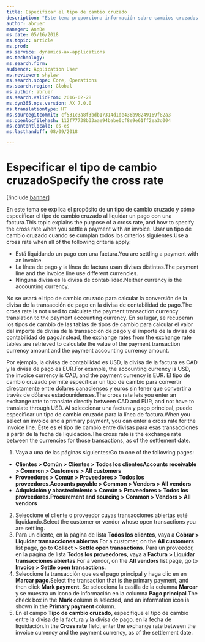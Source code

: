 ```yaml
---
title: Especificar el tipo de cambio cruzado
description: "Este tema proporciona información sobre cambios cruzados en Microsoft Dynamics 365 for Finance and Operations."
author: abruer
manager: AnnBe
ms.date: 05/16/2018
ms.topic: article
ms.prod: 
ms.service: dynamics-ax-applications
ms.technology: 
ms.search.form: 
audience: Application User
ms.reviewer: shylaw
ms.search.scope: Core, Operations
ms.search.region: Global
ms.author: abruer
ms.search.validFrom: 2016-02-28
ms.dyn365.ops.version: AX 7.0.0
ms.translationtype: HT
ms.sourcegitcommit: cf531c3a8f3bdb17314d1de436b98249169f82a3
ms.openlocfilehash: 112f77738b33aae94babe0cf8e9e61ff2ea3d004
ms.contentlocale: es-es
ms.lasthandoff: 08/09/2018

---
```


# <a name="specify-the-cross-rate"></a><span data-ttu-id="fc648-103">Especificar el tipo de cambio cruzado</span><span class="sxs-lookup"><span data-stu-id="fc648-103">Specify the cross rate</span></span>

[!include [banner](../includes/banner.md)]

<span data-ttu-id="fc648-104">En este tema se explica el propósito de un tipo de cambio cruzado y cómo especificar el tipo de cambio cruzado al liquidar un pago con una factura.</span><span class="sxs-lookup"><span data-stu-id="fc648-104">This topic explains the purpose of a cross rate, and how to specify the cross rate when you settle a payment with an invoice.</span></span> <span data-ttu-id="fc648-105">Usar un tipo de cambio cruzado cuando se cumplan todos los criterios siguientes:</span><span class="sxs-lookup"><span data-stu-id="fc648-105">Use a cross rate when all of the following criteria apply:</span></span> 
-   <span data-ttu-id="fc648-106">Está liquidando un pago con una factura.</span><span class="sxs-lookup"><span data-stu-id="fc648-106">You are settling a payment with an invoice.</span></span> 
-   <span data-ttu-id="fc648-107">La línea de pago y la línea de factura usan divisas distintas.</span><span class="sxs-lookup"><span data-stu-id="fc648-107">The payment line and the invoice line use different currencies.</span></span> 
-   <span data-ttu-id="fc648-108">Ninguna divisa es la divisa de contabilidad.</span><span class="sxs-lookup"><span data-stu-id="fc648-108">Neither currency is the accounting currency.</span></span> 

<span data-ttu-id="fc648-109">No se usará el tipo de cambio cruzado para calcular la conversión de la divisa de la transacción de pago en la divisa de contabilidad de pago.</span><span class="sxs-lookup"><span data-stu-id="fc648-109">The cross rate is not used to calculate the payment transaction currency translation to the payment accounting currency.</span></span> <span data-ttu-id="fc648-110">En su lugar, se recuperan los tipos de cambio de las tablas de tipos de cambio para calcular el valor del importe de divisa de la transacción de pago y el importe de la divisa de contabilidad de pago.</span><span class="sxs-lookup"><span data-stu-id="fc648-110">Instead, the exchange rates from the exchange rate tables are retrieved to calculate the value of the payment transaction currency amount and the payment accounting currency amount.</span></span> 

<span data-ttu-id="fc648-111">Por ejemplo, la divisa de contabilidad es USD, la divisa de la factura es CAD y la divisa de pago es EUR.</span><span class="sxs-lookup"><span data-stu-id="fc648-111">For example, the accounting currency is USD, the invoice currency is CAD, and the payment currency is EUR.</span></span> <span data-ttu-id="fc648-112">El tipo de cambio cruzado permite especificar un tipo de cambio para convertir directamente entre dólares canadienses y euros sin tener que convertir a través de dólares estadounidenses.</span><span class="sxs-lookup"><span data-stu-id="fc648-112">The cross rate lets you enter an exchange rate to translate directly between CAD and EUR, and not have to translate through USD.</span></span> <span data-ttu-id="fc648-113">Al seleccionar una factura y pago principal, puede especificar un tipo de cambio cruzado para la línea de factura.</span><span class="sxs-lookup"><span data-stu-id="fc648-113">When you select an invoice and a primary payment, you can enter a cross rate for the invoice line.</span></span> <span data-ttu-id="fc648-114">Éste es el tipo de cambio entre divisas para esas transacciones a partir de la fecha de liquidación.</span><span class="sxs-lookup"><span data-stu-id="fc648-114">The cross rate is the exchange rate between the currencies for those transactions, as of the settlement date.</span></span>

1.  <span data-ttu-id="fc648-115">Vaya a una de las páginas siguientes:</span><span class="sxs-lookup"><span data-stu-id="fc648-115">Go to one of the following pages:</span></span>
- <span data-ttu-id="fc648-116">**Clientes > Común > Clientes > Todos los clientes**</span><span class="sxs-lookup"><span data-stu-id="fc648-116">**Accounts receivable > Common > Customers > All customers**</span></span> 
- <span data-ttu-id="fc648-117">**Proveedores > Común > Proveedores > Todos los proveedores**.</span><span class="sxs-lookup"><span data-stu-id="fc648-117">**Accounts payable > Common > Vendors > All vendors**</span></span> 
- <span data-ttu-id="fc648-118">**Adquisición y abastecimiento > Común > Proveedores > Todos los proveedores.**</span><span class="sxs-lookup"><span data-stu-id="fc648-118">**Procurement and sourcing > Common > Vendors > All vendors**</span></span>
2.  <span data-ttu-id="fc648-119">Seleccione el cliente o proveedor cuyas transacciones abiertas esté liquidando.</span><span class="sxs-lookup"><span data-stu-id="fc648-119">Select the customer or vendor whose open transactions you are settling.</span></span> 
3.  <span data-ttu-id="fc648-120">Para un cliente, en la página de lista **Todos los clientes**, vaya a **Cobrar > Liquidar transacciones abiertas**.</span><span class="sxs-lookup"><span data-stu-id="fc648-120">For a customer, on the **All customers** list page, go to **Collect > Settle open transactions**.</span></span> <span data-ttu-id="fc648-121">Para un proveedor, en la página de lista **Todos los proveedores**, vaya a **Factura > Liquidar transacciones abiertas**.</span><span class="sxs-lookup"><span data-stu-id="fc648-121">For a vendor, on the **All vendors** list page, go to **Invoice > Settle open transactions**.</span></span> 
4.  <span data-ttu-id="fc648-122">Seleccione la transacción que es el pago principal y haga clic en en **Marcar pago**.</span><span class="sxs-lookup"><span data-stu-id="fc648-122">Select the transaction that is the primary payment, and then click **Mark payment**.</span></span> <span data-ttu-id="fc648-123">Se selecciona la casilla de la columna **Marcar** y se muestra un icono de información en la columna **Pago principal**.</span><span class="sxs-lookup"><span data-stu-id="fc648-123">The check box in the **Mark** column is selected, and an information icon is shown in the **Primary payment** column.</span></span> 
5.  <span data-ttu-id="fc648-124">En el campo **Tipo de cambio cruzado**, especifique el tipo de cambio entre la divisa de la factura y la divisa de pago, en la fecha de liquidación.</span><span class="sxs-lookup"><span data-stu-id="fc648-124">In the **Cross rate** field, enter the exchange rate between the invoice currency and the payment currency, as of the settlement date.</span></span> 

